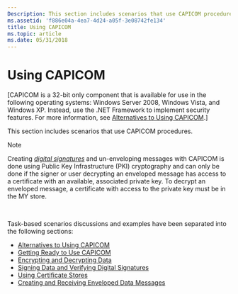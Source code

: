 ```yaml
---
Description: This section includes scenarios that use CAPICOM procedures.
ms.assetid: 'f886e04a-4ea7-4d24-a05f-3e08742fe134'
title: Using CAPICOM
ms.topic: article
ms.date: 05/31/2018
---
```


# Using CAPICOM

\[CAPICOM is a 32-bit only component that is available for use in the following operating systems: Windows Server 2008, Windows Vista, and Windows XP. Instead, use the .NET Framework to implement security features. For more information, see [Alternatives to Using CAPICOM](alternatives-to-using-capicom.md).\]

This section includes scenarios that use CAPICOM procedures.

> [!Note]  
> Creating [*digital signatures*](https://msdn.microsoft.com/en-us/library/ms721573(v=VS.85).aspx) and un-enveloping messages with CAPICOM is done using Public Key Infrastructure (PKI) cryptography and can only be done if the signer or user decrypting an enveloped message has access to a certificate with an available, associated private key. To decrypt an enveloped message, a certificate with access to the private key must be in the MY store.

 

Task-based scenarios discussions and examples have been separated into the following sections:

-   [Alternatives to Using CAPICOM](alternatives-to-using-capicom.md)
-   [Getting Ready to Use CAPICOM](getting-ready-to-use-capicom.md)
-   [Encrypting and Decrypting Data](encrypting-and-decrypting-data.md)
-   [Signing Data and Verifying Digital Signatures](signing-data-and-verifying-digital-signatures.md)
-   [Using Certificate Stores](using-certificate-stores.md)
-   [Creating and Receiving Enveloped Data Messages](creating-and-receiving-enveloped-data-messages-in-capicom.md)

 

 



